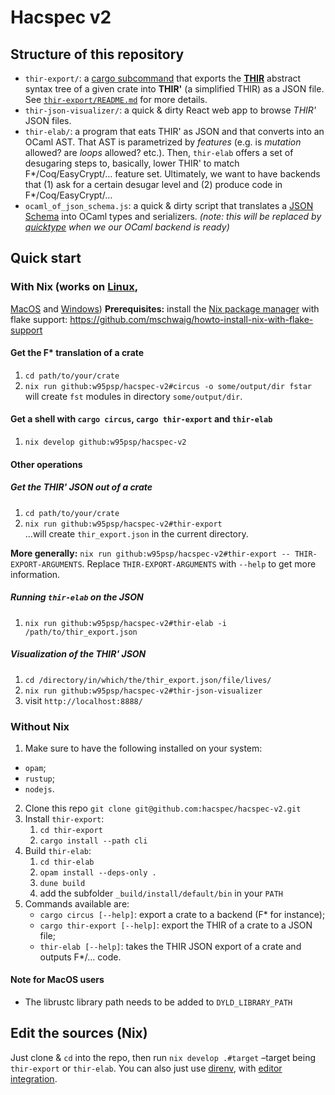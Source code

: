 # Hacspec v2

## Structure of this repository
 - `thir-export/`: a [cargo subcommand](https://doc.rust-lang.org/book/ch14-05-extending-cargo.html) that exports the [**THIR**](https://rustc-dev-guide.rust-lang.org/thir.html) abstract syntax tree of a given crate into **THIR'** (a simplified THIR) as a JSON file. See [`thir-export/README.md`](./thir-export/README.md) for more details.
 - `thir-json-visualizer/`: a quick & dirty React web app to browse *THIR'* JSON files.
 - `thir-elab/`: a program that eats THIR' as JSON and that converts into an OCaml AST. That AST is parametrized by *features* (e.g. is *mutation* allowed? are *loops* allowed? etc.). Then, `thir-elab` offers a set of desugaring steps to, basically, lower THIR' to match F*/Coq/EasyCrypt/… feature set. Ultimately, we want to have backends that (1) ask for a certain desugar level and (2) produce code in F*/Coq/EasyCrypt/…
 - `ocaml_of_json_schema.js`: a quick & dirty script that translates a [JSON Schema](https://json-schema.org/) into OCaml types and serializers. *(note: this will be replaced by [quicktype](https://github.com/quicktype/quicktype) when we our OCaml backend is ready)*

## Quick start
### With Nix (works on [Linux](https://nixos.org/download.html#nix-install-linux),
[MacOS](https://nixos.org/download.html#nix-install-macos) and
[Windows](https://nixos.org/download.html#nix-install-windows))
**Prerequisites:** install the [Nix package
manager](https://nixos.org/) with flake support:
https://github.com/mschwaig/howto-install-nix-with-flake-support


#### Get the F* translation of a crate
1. `cd path/to/your/crate`
2. `nix run github:w95psp/hacspec-v2#circus -o some/output/dir fstar`  
  will create `fst` modules in directory `some/output/dir`.

#### Get a shell with `cargo circus`, `cargo thir-export` and `thir-elab`
1. `nix develop github:w95psp/hacspec-v2`

#### Other operations
##### Get the _THIR'_ JSON out of a crate
1. `cd path/to/your/crate`
2. `nix run github:w95psp/hacspec-v2#thir-export`  
    ...will create `thir_export.json` in the current directory.
    
**More generally:** `nix run github:w95psp/hacspec-v2#thir-export -- THIR-EXPORT-ARGUMENTS`. Replace `THIR-EXPORT-ARGUMENTS` with `--help` to get more information.


##### Running `thir-elab` on the JSON
1. `nix run github:w95psp/hacspec-v2#thir-elab -i /path/to/thir_export.json`

##### Visualization of the THIR' JSON
1. `cd /directory/in/which/the/thir_export.json/file/lives/`
2. `nix run github:w95psp/hacspec-v2#thir-json-visualizer`
3. visit `http://localhost:8888/`

### Without Nix
1. Make sure to have the following installed on your system:
 - `opam`;
 - `rustup`;
 - `nodejs`.
2. Clone this repo `git clone git@github.com:hacspec/hacspec-v2.git`
3. Install `thir-export`:
   1. `cd thir-export`
   2. `cargo install --path cli`
4. Build `thir-elab`:
   1. `cd thir-elab`
   2. `opam install --deps-only .`
   2. `dune build`
   2. add the subfolder `_build/install/default/bin` in your `PATH`
5. Commands available are:
   - `cargo circus [--help]`: export a crate to a backend (F* for instance);
   - `cargo thir-export [--help]`: export the THIR of a crate to a JSON file;
   - `thir-elab [--help]`: takes the THIR JSON export of a crate and outputs F*/... code.

#### Note for MacOS users
- The librustc library path needs to be added to `DYLD_LIBRARY_PATH`

## Edit the sources (Nix)
Just clone & `cd` into the repo, then run `nix develop .#target` –target being `thir-export` or `thir-elab`.
You can also just use [direnv](https://github.com/nix-community/nix-direnv), with [editor integration](https://github.com/direnv/direnv/wiki#editor-integration).



